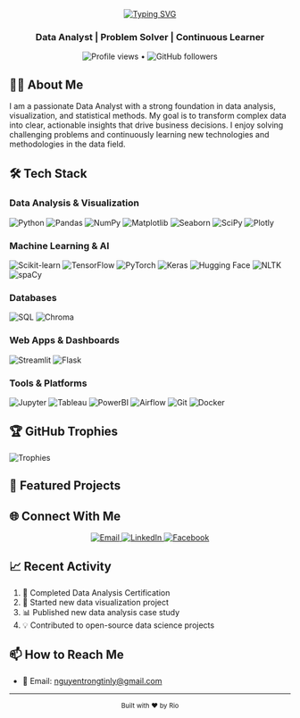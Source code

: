 <div align="center">
  <a href="https://git.io/typing-svg">
    <img src="https://readme-typing-svg.demolab.com?font=Fira+Code&weight=600&size=28&duration=3000&pause=1000&color=5D3FD3&center=true&vCenter=true&width=500&lines=Hello%2C+I'm+Rio+%F0%9F%91%8B;Data+Enthusiast+%F0%9F%93%8A;Numbers+into+Stories+%F0%9F%93%88" alt="Typing SVG" />
  </a>
</div>

<h3 align="center">Data Analyst | Problem Solver | Continuous Learner</h3>

<p align="center">
  <img src="https://komarev.com/ghpvc/?username=TrggTin&label=Profile+Views&color=5D3FD3&style=flat" alt="Profile views" /> 
  • 
  <img src="https://img.shields.io/github/followers/TrggTin?label=Followers&style=social" alt="GitHub followers" />
</p>

## 👨‍💻 About Me

I am a passionate Data Analyst with a strong foundation in data analysis, visualization, and statistical methods. My goal is to transform complex data into clear, actionable insights that drive business decisions. I enjoy solving challenging problems and continuously learning new technologies and methodologies in the data field.

## 🛠️ Tech Stack

### Data Analysis & Visualization
![Python](https://img.shields.io/badge/Python-3776AB?style=for-the-badge&logo=python&logoColor=white)
![Pandas](https://img.shields.io/badge/Pandas-150458?style=for-the-badge&logo=pandas&logoColor=white)
![NumPy](https://img.shields.io/badge/NumPy-013243?style=for-the-badge&logo=numpy&logoColor=white)
![Matplotlib](https://img.shields.io/badge/Matplotlib-11557C?style=for-the-badge&logo=matplotlib&logoColor=white)
![Seaborn](https://img.shields.io/badge/Seaborn-5D3FD3?style=for-the-badge)
![SciPy](https://img.shields.io/badge/SciPy-8CAAE6?style=for-the-badge&logo=scipy&logoColor=white)
![Plotly](https://img.shields.io/badge/Plotly-3F4F75?style=for-the-badge&logo=plotly&logoColor=white)

### Machine Learning & AI
![Scikit-learn](https://img.shields.io/badge/Scikit--learn-F7931E?style=for-the-badge&logo=scikit-learn&logoColor=white)
![TensorFlow](https://img.shields.io/badge/TensorFlow-FF6F00?style=for-the-badge&logo=tensorflow&logoColor=white)
![PyTorch](https://img.shields.io/badge/PyTorch-EE4C2C?style=for-the-badge&logo=pytorch&logoColor=white)
![Keras](https://img.shields.io/badge/Keras-D00000?style=for-the-badge&logo=keras&logoColor=white)
![Hugging Face](https://img.shields.io/badge/Hugging_Face-FFD21E?style=for-the-badge&logo=huggingface&logoColor=black)
![NLTK](https://img.shields.io/badge/NLTK-3776AB?style=for-the-badge)
![spaCy](https://img.shields.io/badge/spaCy-09A3D5?style=for-the-badge&logo=spacy&logoColor=white)

### Databases
![SQL](https://img.shields.io/badge/SQL-4479A1?style=for-the-badge&logo=postgresql&logoColor=white)
![Chroma](https://img.shields.io/badge/Chroma-2596BE?style=for-the-badge)

### Web Apps & Dashboards
![Streamlit](https://img.shields.io/badge/Streamlit-FF4B4B?style=for-the-badge&logo=streamlit&logoColor=white)
![Flask](https://img.shields.io/badge/Flask-000000?style=for-the-badge&logo=flask&logoColor=white)

### Tools & Platforms
![Jupyter](https://img.shields.io/badge/Jupyter-F37626?style=for-the-badge&logo=jupyter&logoColor=white)
![Tableau](https://img.shields.io/badge/Tableau-E97627?style=for-the-badge&logo=tableau&logoColor=white)
![PowerBI](https://img.shields.io/badge/PowerBI-F2C811?style=for-the-badge&logo=powerbi&logoColor=black)
![Airflow](https://img.shields.io/badge/Airflow-017CEE?style=for-the-badge&logo=apache-airflow&logoColor=white)
![Git](https://img.shields.io/badge/Git-F05032?style=for-the-badge&logo=git&logoColor=white)
![Docker](https://img.shields.io/badge/Docker-2496ED?style=for-the-badge&logo=docker&logoColor=white)

## 🏆 GitHub Trophies
![Trophies](https://github-profile-trophy.vercel.app/?username=TrggTin&theme=dracula&no-frame=true&margin-w=15&row=2&column=4)

## 🌟 Featured Projects

## 🌐 Connect With Me

<div align="center">
  <a href="mailto:nguyentrongtinly@gmail.com">
    <img src="https://img.shields.io/badge/Gmail-D14836?style=for-the-badge&logo=gmail&logoColor=white" alt="Email" />
  </a>
  <a href="https://www.linkedin.com/in/tin-nguyen-trong-46236923a">
    <img src="https://img.shields.io/badge/LinkedIn-0077B5?style=for-the-badge&logo=linkedin&logoColor=white" alt="LinkedIn" />
  </a>
  <a href="https://www.facebook.com/TrggTin">
    <img src="https://img.shields.io/badge/Facebook-1877F2?style=for-the-badge&logo=facebook&logoColor=white" alt="Facebook" />
  </a>
</div>

## 📈 Recent Activity
<!--START_SECTION:activity-->
1. 🎉 Completed Data Analysis Certification
2. 🚀 Started new data visualization project
3. 📊 Published new data analysis case study
4. 💡 Contributed to open-source data science projects
<!--END_SECTION:activity-->

## 📫 How to Reach Me

- 📧 Email: nguyentrongtinly@gmail.com

---
<div align="center">
  <sub>Built with ❤️ by Rio</sub>
</div>
